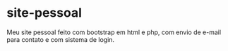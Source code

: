 # site-pessoal
Meu site pessoal feito com bootstrap em html e php, com envio de e-mail para contato e com sistema de login.


